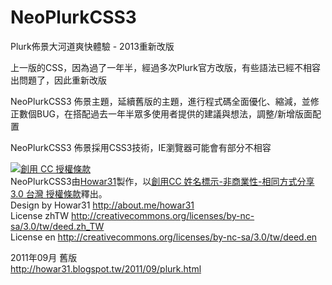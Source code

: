 NeoPlurkCSS3
============

Plurk佈景大河道爽快體驗 - 2013重新改版

上一版的CSS，因為過了一年半，經過多次Plurk官方改版，有些語法已經不相容出問題了，因此重新改版

NeoPlurkCSS3 佈景主題，延續舊版的主題，進行程式碼全面優化、縮減，並修正數個BUG，在搭配過去一年半眾多使用者提供的建議與想法，調整/新增版面配置

NeoPlurkCSS3 佈景採用CSS3技術，IE瀏覽器可能會有部分不相容

<a rel="license" href="http://creativecommons.org/licenses/by-nc-sa/3.0/tw/deed.zh_TW"><img alt="創用 CC 授權條款" style="border-width:0" src="http://i.creativecommons.org/l/by-nc-sa/3.0/tw/88x31.png" /></a><br /><span xmlns:dct="http://purl.org/dc/terms/" property="dct:title">NeoPlurkCSS3</span>由<a xmlns:cc="http://creativecommons.org/ns#" href="http://about.me/howar31" property="cc:attributionName" rel="cc:attributionURL">Howar31</a>製作，以<a rel="license" href="http://creativecommons.org/licenses/by-nc-sa/3.0/tw/deed.zh_TW">創用CC 姓名標示-非商業性-相同方式分享 3.0 台灣 授權條款</a>釋出。<br>
Design by Howar31    http://about.me/howar31<br>
License zhTW         http://creativecommons.org/licenses/by-nc-sa/3.0/tw/deed.zh_TW<br>
License en           http://creativecommons.org/licenses/by-nc-sa/3.0/tw/deed.en<br>

2011年09月 舊版<br>
http://howar31.blogspot.tw/2011/09/plurk.html
